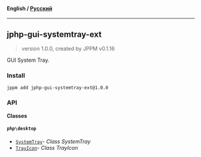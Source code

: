 #### **English** / [Русский](README.ru.md)

---

## jphp-gui-systemtray-ext
> version 1.0.0, created by JPPM v0.1.16

GUI System Tray.

### Install
```
jppm add jphp-gui-systemtray-ext@1.0.0
```

### API
**Classes**

#### `php\desktop`

- [`SystemTray`](https://github.com/jphp-compiler/jphp/blob/master/exts/jphp-gui-systemtray-ext/api-docs/classes/php/desktop/SystemTray.md)- _Class SystemTray_
- [`TrayIcon`](https://github.com/jphp-compiler/jphp/blob/master/exts/jphp-gui-systemtray-ext/api-docs/classes/php/desktop/TrayIcon.md)- _Class TrayIcon_